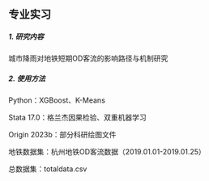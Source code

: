 ## 专业实习

##### 1. 研究内容

城市降雨对地铁短期OD客流的影响路径与机制研究

##### 2. 使用方法

Python：XGBoost、K-Means

Stata 17.0：格兰杰因果检验、双重机器学习

Origin 2023b：部分科研绘图文件

地铁数据集：杭州地铁OD客流数据（2019.01.01-2019.01.25）

总数据集：totaldata.csv